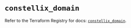 # `constellix_domain`

Refer to the Terraform Registry for docs: [`constellix_domain`](https://registry.terraform.io/providers/constellix/constellix/0.4.6/docs/resources/domain).
